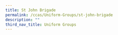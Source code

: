 ```yaml
---
title: St John Brigade
permalink: /ccas/Uniform-Groups/st-john-brigade
description: ""
third_nav_title: Uniform Groups
---
```


